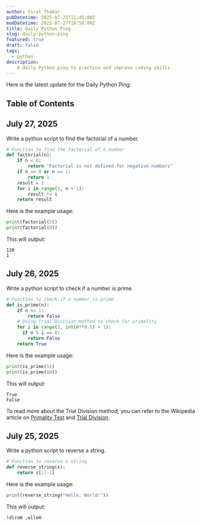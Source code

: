 ```yaml
---
author: Viral Thakar
pubDatetime: 2025-07-25T11:45:00Z
modDatetime: 2025-07-27T18:58:00Z
title: Daily Python Ping
slug: daily-python-ping
featured: true
draft: false
tags:
  - python
description:
    A daily Python ping to practice and improve coding skills.
---
```


Here is the latest update for the Daily Python Ping:
## Table of Contents

## July 27, 2025
Write a python script to find the factorial of a number.
```python
# Function to find the factorial of a number
def factorial(n):
    if n < 0:
        return "Factorial is not defined for negative numbers"
    if n == 0 or n == 1:
        return 1
    result = 1
    for i in range(2, n + 1):
        result *= i
    return result
```
Here is the example usage:
```python
print(factorial(5))
print(factorial(0))
```
This will output:
```
120
1
```

## July 26, 2025
Write a python script to check if a number is prime.
```python
# Function to check if a number is prime
def is_prime(n):
    if n <= 1:
        return False
    # Using Trial Division method to check for primality
    for i in range(2, int(n**0.5) + 1):
      if n % i == 0:
        return False
    return True
```
Here is the example usage:
```python
print(is_prime(5))
print(is_prime(10))
```
This will output:
```
True
False
```

To read more about the Trial Division method, you can refer to the Wikipedia article on [Primality Test](https://en.wikipedia.org/wiki/Primality_test#Complexity) and [Trial Division](https://en.wikipedia.org/wiki/Trial_division).

## July 25, 2025
Write a python script to reverse a string.
```python
# Function to reverse a string
def reverse_string(s):
    return s[::-1]
```
Here is the example usage:
```python
print(reverse_string("Hello, World!"))
```
This will output:
```
!dlroW ,olleH
```